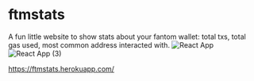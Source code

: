 # ftmstats
A fun little website to show stats about your fantom wallet: total txs, total gas used, most common address interacted with.
![React App](https://user-images.githubusercontent.com/98053458/158464424-822f8378-cab5-4387-a05b-31420824699a.png)
![React App (3)](https://user-images.githubusercontent.com/98053458/158464436-94710db2-0eca-46b2-8886-20a275a94ef6.png)



https://ftmstats.herokuapp.com/
